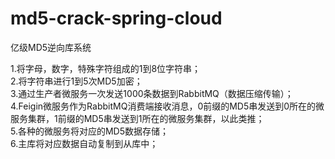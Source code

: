 # md5-crack-spring-cloud

亿级MD5逆向库系统   

1.将字母，数字，特殊字符组成的1到8位字符串；   
2.将字符串进行1到5次MD5加密；   
3.通过生产者微服务一次发送1000条数据到RabbitMQ（数据压缩传输）；   
4.Feigin微服务作为RabbitMQ消费端接收消息，0前缀的MD5串发送到0所在的微服务集群，1前缀的MD5串发送到1所在的微服务集群，以此类推；   
5.各种的微服务将对应的MD5数据存储；   
6.主库将对应数据自动复制到从库中；   